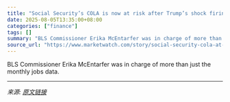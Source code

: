```yaml
---
title: "Social Security’s COLA is now at risk after Trump’s shock firing at the Labor Department"
date: 2025-08-05T13:35:00+08:00
categories: ["finance"]
tags: []
summary: "BLS Commissioner Erika McEntarfer was in charge of more than just the monthly jobs data."
source_url: "https://www.marketwatch.com/story/social-security-cola-at-risk-after-trumps-shock-firing-at-the-labor-department-8fa32d87?mod=mw_rss_topstories"
---
```


BLS Commissioner Erika McEntarfer was in charge of more than just the monthly jobs data.

---

*来源: [原文链接](https://www.marketwatch.com/story/social-security-cola-at-risk-after-trumps-shock-firing-at-the-labor-department-8fa32d87?mod=mw_rss_topstories)*
